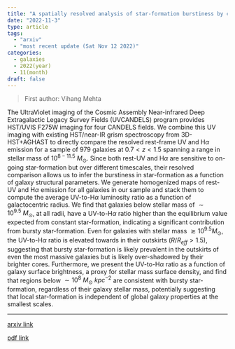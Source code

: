 ```yaml
---
title: "A spatially resolved analysis of star-formation burstiness by comparing UV and H$α$ in galaxies at z$\\sim$1 with UVCANDELS"
date: "2022-11-3"
type: article
tags:
  - "arxiv"
  - "most recent update (Sat Nov 12 2022)"
categories:
  - galaxies
  - 2022(year)
  - 11(month)
draft: false
---
```


> First author: Vihang Mehta

 The UltraViolet imaging of the Cosmic Assembly Near-infrared Deep
Extragalactic Legacy Survey Fields (UVCANDELS) program provides HST/UVIS F275W
imaging for four CANDELS fields. We combine this UV imaging with existing
HST/near-IR grism spectroscopy from 3D-HST+AGHAST to directly compare the
resolved rest-frame UV and H$\alpha$ emission for a sample of 979 galaxies at
$0.7<z<1.5$ spanning a range in stellar mass of $10^{8-11.5}~M_\odot$. Since
both rest-UV and H$\alpha$ are sensitive to on-going star-formation but over
different timescales, their resolved comparison allows us to infer the
burstiness in star-formation as a function of galaxy structural parameters. We
generate homogenized maps of rest-UV and H$\alpha$ emission for all galaxies in
our sample and stack them to compute the average UV-to-H$\alpha$ luminosity
ratio as a function of galactocentric radius. We find that galaxies below
stellar mass of $\sim10^{9.5}~M_\odot$, at all radii, have a UV-to-H$\alpha$
ratio higher than the equilibrium value expected from constant star-formation,
indicating a significant contribution from bursty star-formation. Even for
galaxies with stellar mass $\gtrsim10^{9.5} M_\odot$, the UV-to-H$\alpha$ ratio
is elevated towards in their outskirts ($R/R_{eff}>1.5$), suggesting that
bursty star-formation is likely prevalent in the outskirts of even the most
massive galaxies but is likely over-shadowed by their brighter cores.
Furthermore, we present the UV-to-H$\alpha$ ratio as a function of galaxy
surface brightness, a proxy for stellar mass surface density, and find that
regions below $\sim10^8~M_\odot~kpc^{-2}$ are consistent with bursty
star-formation, regardless of their galaxy stellar mass, potentially suggesting
that local star-formation is independent of global galaxy properties at the
smallest scales.

---
[arxiv link](http://arxiv.org/abs/2211.02056v1)

[pdf link](http://arxiv.org/pdf/2211.02056v1)